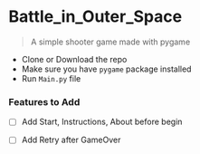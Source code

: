 # Battle_in_Outer_Space
> A simple shooter game made with pygame
* Clone or Download the repo
* Make sure you have `pygame` package installed
* Run `Main.py` file
### Features to Add
- [ ] Add Start, Instructions, About before begin
- [ ] Add Retry after GameOver

